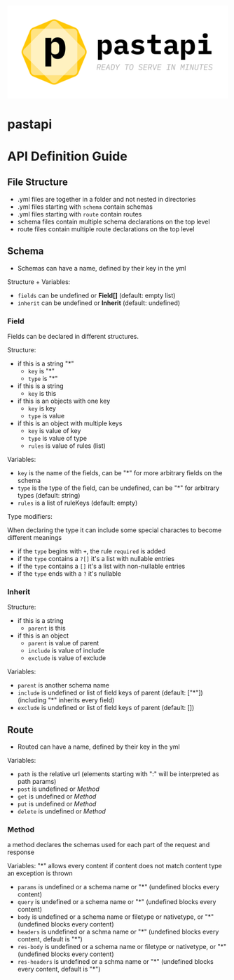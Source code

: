 ![pastapi](assets/card.png)
# pastapi

# API Definition Guide

## File Structure
- .yml files are together in a folder and not nested in directories
- .yml files starting with `schema` contain schemas
- .yml files starting with `route` contain routes
- schema files contain multiple schema declarations on the top level
- route files contain multiple route declarations on the top level

## Schema
- Schemas can have a name, defined by their key in the yml

Structure + Variables:
- `fields` can be undefined or **Field[]** (default: empty list)
- `inherit` can be undefined or **Inherit** (default: undefined)

### Field
Fields can be declared in different structures.

Structure:
- if this is a string "\*"
  -  `key` is "*"
  -  `type` is "*"
- if this is a string
  - `key` is this
- if this is an objects with one key
  - `key` is key
  - `type` is value
- if this is an object with multiple keys
  - `key` is value of key
  - `type` is value of type
  - `rules` is value of rules (list)
  
Variables:
- `key` is the name of the fields, can be "\*" for more arbitrary fields on the schema
- `type` is the type of the field, can be undefined, can be "\*" for arbitrary types (default: string)
- `rules` is a list of ruleKeys (default: empty)

Type modifiers:

When declaring the type it can include some special charactes to become different meanings
- if the `type` begins with `+`, the rule `required` is added
- if the `type` contains a `?[]` it's a list with nullable entries
- if the `type` contains a `[]` it's a list with non-nullable entries
- if the `type` ends with a `?` it's nullable

### Inherit
Structure:
 - if this is a string
   - `parent` is this
 - if this is an object
   - `parent` is value of parent
   - `include` is value of include 
   - `exclude` is value of exclude
 
Variables:
- `parent` is another schema name
- `include` is undefined or list of field keys of parent (default: ["*"]) (including "\*" inherits every field)
- `exclude` is undefined or list of field keys of parent (default: [])

## Route
- Routed can have a name, defined by their key in the yml

Variables:
- `path` is the relative url (elements starting with ":" will be interpreted as path params)
- `post` is undefined or *Method*
- `get` is undefined or *Method*
- `put` is undefined or *Method*
- `delete` is undefined or *Method*
  
### Method
a method declares the schemas used for each part of the request and response

Variables:
"\*" allows every content
if content does not match content type an exception is thrown

  - `params` is undefined or a schema name or "*" (undefined blocks every content)
  - `query` is undefined or a schema name or "*" (undefined blocks every content)
  - `body` is undefined or a schema name or filetype or nativetype, or "*" (undefined blocks every content)
  - `headers` is undefined or a schma name or "\*" (undefined blocks every content, default is "\*")
  - `res-body` is undefined or a schema name or filetype or nativetype, or "\*" (undefined blocks every content)
  - `res-headers` is undefined or a schma name or "\*" (undefined blocks every content, default is "\*")
